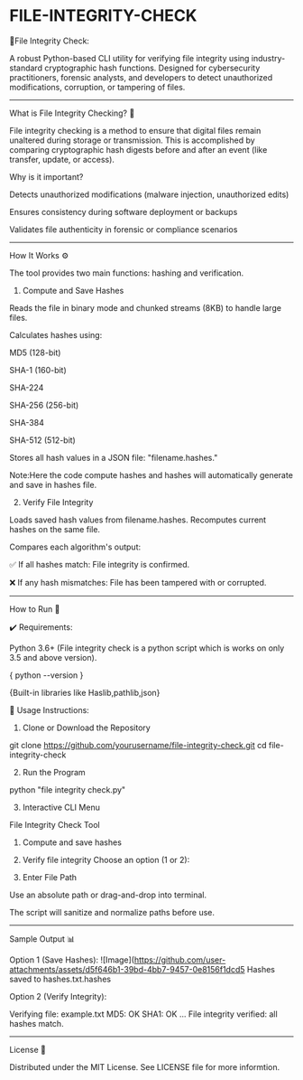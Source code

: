 # FILE-INTEGRITY-CHECK

🔐File Integrity Check:

A robust Python-based CLI utility for verifying file integrity using industry-standard cryptographic hash functions. Designed for cybersecurity practitioners, forensic analysts, and developers to detect unauthorized modifications, corruption, or tampering of files.

--------------------------------------------------

What is File Integrity Checking? 🧬

File integrity checking is a method to ensure that digital files remain unaltered during storage or transmission. This is accomplished by comparing cryptographic hash digests before and after an event (like transfer, update, or access).

Why is it important?

Detects unauthorized modifications (malware injection, unauthorized edits)

Ensures consistency during software deployment or backups

Validates file authenticity in forensic or compliance scenarios

---

How It Works ⚙️

The tool provides two main functions: hashing and verification.

1. Compute and Save Hashes

Reads the file in binary mode and chunked streams (8KB) to handle large files.

Calculates hashes using:

MD5 (128-bit)

SHA-1 (160-bit)

SHA-224

SHA-256 (256-bit)

SHA-384

SHA-512 (512-bit)

Stores all hash values in a JSON file: "filename.hashes."

Note:Here the code compute hashes and hashes will automatically generate and save in hashes file.

2. Verify File Integrity

Loads saved hash values from filename.hashes.
Recomputes current hashes on the same file.

Compares each algorithm's output:

✅ If all hashes match: File integrity is confirmed.

❌ If any hash mismatches: File has been tampered with or corrupted.

--------------------------------------------------

How to Run 🚀

✔️ Requirements:

Python 3.6+
(File integrity check is a python script which is works on only 3.5 and above version).

{ python --version }

{Built-in libraries like Haslib,pathlib,json}

📝 Usage Instructions:

1. Clone or Download the Repository

git clone https://github.com/yourusername/file-integrity-check.git
cd file-integrity-check


2. Run the Program

python "file integrity check.py"

3. Interactive CLI Menu

File Integrity Check Tool
1. Compute and save hashes
2. Verify file integrity
Choose an option (1 or 2):


4. Enter File Path

Use an absolute path or drag-and-drop into terminal.

The script will sanitize and normalize paths before use.


---

Sample Output 📊

Option 1 (Save Hashes):
![Image](https://github.com/user-attachments/assets/d5f646b1-39bd-4bb7-9457-0e8156f1dcd5
Hashes saved to hashes.txt.hashes

Option 2 (Verify Integrity):

Verifying file: example.txt
MD5:     OK
SHA1:    OK
...
File integrity verified: all hashes match.

---

License 📄

Distributed under the MIT License. See LICENSE file for more informtion.




